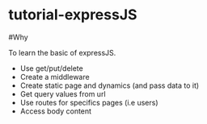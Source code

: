 # tutorial-expressJS

#Why

To learn the basic of expressJS.<br/>
<ul>
  <li>Use get/put/delete</li>
  <li>Create a middleware</li>
  <li>Create static page and dynamics (and pass data to it)</li>
  <li>Get query values from url</li>
  <li>Use routes for specifics pages (i.e users)</li>
  <li>Access body content</li>

</ul>
